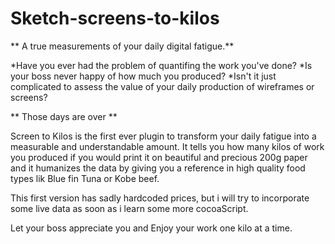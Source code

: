 # Sketch-screens-to-kilos
** A true measurements of your daily digital fatigue.**

*Have you ever had the problem of quantifing the work you've done? 
*Is your boss never happy of how much you produced?
*Isn't it just complicated to assess the value of your daily production of wireframes or screens?

** Those days are over **

Screen to Kilos is the first ever plugin to transform your daily fatigue into a measurable and understandable amount.
It tells you how many kilos of work you produced if you would print it on beautiful and precious 200g paper and it humanizes the data by giving you a reference in high quality food types lik Blue fin Tuna or Kobe beef.

This first version has sadly hardcoded prices, but i will try to incorporate some live data as soon as i learn some more cocoaScript.

Let your boss appreciate you and Enjoy your work one kilo at a time.
